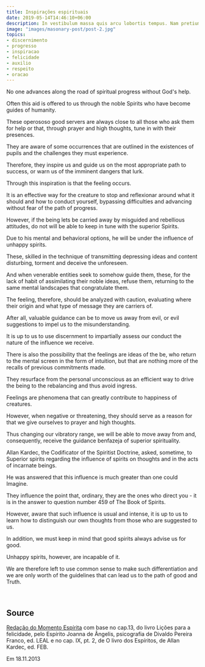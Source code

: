 ```yaml
---
title: Inspirações espirituais
date: 2019-05-14T14:46:10+06:00
description: In vestibulum massa quis arcu lobortis tempus. Nam pretium arcu in odio vulputate luctus.
image: "images/masonary-post/post-2.jpg"
topics: 
- discernimento
- progresso
- inspiracao
- felicidade
- auxilio
- respeito
- oracao
---
```


No one advances along the road of spiritual progress without God's help.

Often this aid is offered to us through the noble Spirits
who have become guides of humanity.

These operososo good servers are always close to all those who
ask them for help or that, through prayer and high thoughts,
tune in with their presences.

They are aware of some occurrences that are outlined in the existences of
pupils and the challenges they must experience.

Therefore, they inspire us and guide us on the most appropriate path to success,
or warn us of the imminent dangers that lurk.

Through this inspiration is that the feeling occurs.

It is an effective way for the creature to stop and reflexionar around what it should
and how to conduct yourself, bypassing difficulties and advancing without
fear of the path of progress.

However, if the being lets be carried away by misguided and rebellious attitudes, do not
will be able to keep in tune with the superior Spirits.

Due to his mental and behavioral options, he will be under the
influence of unhappy spirits.

These, skilled in the technique of transmitting depressing ideas and content
disturbing, torment and deceive the unforeseen.

And when venerable entities seek to somehow guide them, these,
for the lack of habit of assimilating their noble ideas, refuse them, returning
to the same mental landscapes that congratulate them.

The feeling, therefore, should be analyzed with caution, evaluating
where their origin and what type of message they are carriers of.

After all, valuable guidance can be to move us away from evil, or evil
suggestions to impel us to the misunderstanding.

It is up to us to use discernment to impartially assess our conduct
the nature of the influence we receive.

There is also the possibility that the feelings are ideas of the
be, who return to the mental screen in the form of intuition, but that are nothing more of the
recalls of previous commitments made.

They resurface from the personal unconscious as an efficient way to drive the being to the
rebalancing and thus avoid ingress.

Feelings are phenomena that can greatly contribute to happiness
of creatures.

However, when negative or threatening, they should serve as a reason for
that we give ourselves to prayer and high thoughts.

Thus changing our vibratory range, we will be able to move away from
and, consequently, receive the guidance
benfazeja of superior spirituality.

Allan Kardec, the Codificator of the Spiritist Doctrine, asked, sometime, to
Superior spirits regarding the influence of spirits on thoughts and
in the acts of incarnate beings.

He was answered that this influence is much greater than one could
Imagine.

They influence the point that, ordinary, they are the ones who direct you - it is in the
answer to question number 459 of The Book of Spirits.

However, aware that such influence is usual and intense, it is up to us to learn how to
distinguish our own thoughts from those who are suggested to us.

In addition, we must keep in mind that good spirits always advise us
for good.

Unhappy spirits, however, are incapable of it.

We are therefore left to use common sense to make such differentiation and
we are only worth of the guidelines that can lead us to the path of good and
Truth.

 
## Source
[Redação do Momento Espírita](http://momento.com.br/pt/ler_texto.php?id=3980)
com base no cap.13, do livro Lições para a felicidade, 
pelo Espírito Joanna de Ângelis,
psicografia de Divaldo Pereira Franco, ed. LEAL e no cap. IX,
pt. 2, de O livro dos Espíritos, de Allan Kardec, ed. FEB.

Em 18.11.2013
